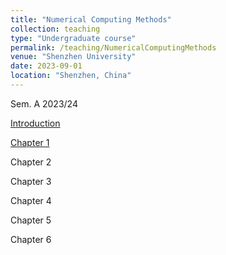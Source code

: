```yaml
---
title: "Numerical Computing Methods"
collection: teaching
type: "Undergraduate course"
permalink: /teaching/NumericalComputingMethods
venue: "Shenzhen University"
date: 2023-09-01
location: "Shenzhen, China"
---
```


Sem. A 2023/24



<a class="button pdf" href="https://Li-X-P.github.io/files/Course/numericalComputationMethod/Intro.pdf" rel="permalink">Introduction</a>

<a class="button pdf" href="https://Li-X-P.github.io/files/Course/numericalComputationMethod/Chapter_1.pdf" rel="permalink">Chapter 1</a>

Chapter 2

Chapter 3

Chapter 4

Chapter 5

Chapter 6

